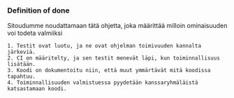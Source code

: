 ### Definition of done 

Sitoudumme noudattamaan tätä ohjetta, joka määrittää milloin ominaisuuden voi todeta valmiiksi  

    1. Testit ovat luotu, ja ne ovat ohjelman toimivuuden kannalta järkeviä.  
    2. CI on määritelty, ja sen testit menevät läpi, kun toiminnallisuus lisätään. 
    3. Koodi on dokumentoitu niin, että muut ymmärtävät mitä koodissa tapahtuu.  
    4. Toiminnallisuuden valmistuessa pyydetään kanssaryhmäläistä katsastamaan koodi.